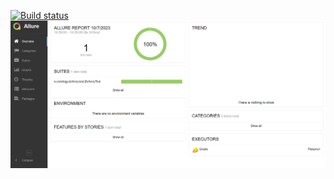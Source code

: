 [![Build status](https://ci.appveyor.com/api/projects/status/1mm7y35yuyjuly35/branch/main?svg=true)](https://ci.appveyor.com/project/alvikui/patterns1/branch/main)
![img.png](img.png)